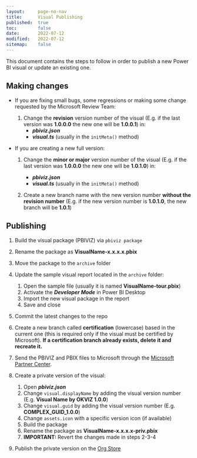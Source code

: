 ```yaml
---
layout:     page-no-nav
title:      Visual Publishing
published:  true
toc:        false
date:       2022-07-12
modified:   2022-07-12
sitemap:    false
---
```


This document contains the steps to follow in order to publish a new Power BI visual or update an existing one.

## Making changes

- If you are fixing small bugs, some regressions or making some change requested by the Microsoft Review Team:

    1. Change the **revision** version number of the visual (E.g. if the last version was **1.0.0.0** the new one will be **1.0.0.1**) in:
        - ***pbiviz.json***
        - ***visual.ts*** (usually in the `initMeta()` method)

- If you are creating a new full version: 

    1. Change the **minor or major**  version number of the visual (E.g. if the last version was **1.0.0.0** the new one will be **1.0.1.0**) in:
        - ***pbiviz.json***
        - ***visual.ts*** (usually in the `initMeta()` method)

    2. Create a new branch name with the new version number **without the revision number** (E.g. if the new version number is **1.0.1.0**, the new branch will be **1.0.1**)   


## Publishing

1. Build the visual package (PBIVIZ) via `pbiviz package`
2. Rename the package as **VisualName-x.x.x.x.pbix**
3. Move the package to the `archive` folder
4. Update the sample visual report located in the `archive` folder:
    1. Open the sample file (usually it is named **VisualName-tour.pbix**)
    2. Activate the ***Developer Mode*** in Power BI Desktop
    3. Import the new visual package in the report
    4. Save and close

5. Commit the latest changes to the repo

6. Create a new branch called **certification** (lowercase) based in the current one (this is required only if the visual must be certified by Microsoft). **If a certification branch already exists, delete it and recreate it.**

7. Send the PBIVIZ and PBIX files to Microsoft through the [Microsoft Partner Center](https://partner.microsoft.com/en-us/dashboard/commercial-marketplace/overview).

8. Create a private version of the visual:
    1. Open ***pbiviz.json***
    2. Change `visual.displayName` by adding the visual version number (E.g. **Visual Name by OKVIZ 1.0.0**)
    3. Change `visual.guid` by adding the visual version number (E.g. **COMPLEX_GUID_1.0.0**)
    4. Change `assets.icon` with a specific version icon (if available)
    5. Build the package
    6. Rename the package as **VisualName-x.x.x.x-priv.pbix**
    7. **IMPORTANT:** Revert the changes made in steps 2-3-4

9. Publish the private version on the [Org Store](https://app.powerbi.com/admin-portal/organizationVisuals)
